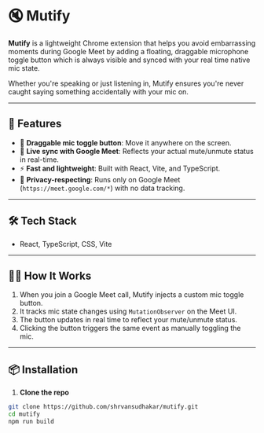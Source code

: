 # 🔇 Mutify

**Mutify** is a lightweight Chrome extension that helps you avoid embarrassing moments during Google Meet by adding a floating, draggable microphone toggle button which is always visible and synced with your real time native mic state.

Whether you're speaking or just listening in, Mutify ensures you're never caught saying something accidentally with your mic on.

---

## 🚀 Features

-   🎤 **Draggable mic toggle button**: Move it anywhere on the screen.
-   🔄 **Live sync with Google Meet**: Reflects your actual mute/unmute status in real-time.
-   ⚡ **Fast and lightweight**: Built with React, Vite, and TypeScript.
-   🔐 **Privacy-respecting**: Runs only on Google Meet (`https://meet.google.com/*`) with no data tracking.

---

## 🛠️ Tech Stack

-   React, TypeScript, CSS, Vite

---

## 🧑‍💻 How It Works

1. When you join a Google Meet call, Mutify injects a custom mic toggle button.
2. It tracks mic state changes using `MutationObserver` on the Meet UI.
3. The button updates in real time to reflect your mute/unmute status.
4. Clicking the button triggers the same event as manually toggling the mic.

---

## 📦 Installation

1. **Clone the repo**

```bash
git clone https://github.com/shrvansudhakar/mutify.git
cd mutify
npm run build
```
